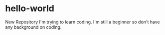 # hello-world
New Repository
I'm trying to learn coding.
I'm still a beginner so don't have any background on coding.
